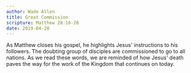 ```yaml
---
author: Wade Allen
title: Great Commission
scripture: Matthew 28:16-20
date: 2019-04-28
---
```


As Matthew closes his gospel, he highlights Jesus' instructions to his followers. The doubting group of disciples are commissioned to go to all nations. As we read these words, we are reminded of how Jesus' death paves the way for the work of the Kingdom that continues on today.

